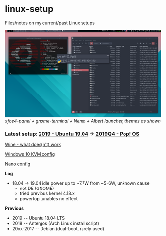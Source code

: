 # linux-setup
Files/notes on my current/past Linux setups

![xfce_setup](xfce_setup.png)
*xfce4-panel + gnome-terminal + Nemo + Albert launcher, themes as shown*

### Latest setup: [2019 - Ubuntu 19.04](ubuntu2019.md) -> [2019Q4 - Pop\! OS](popos2019.md)

[Wine - what does(n't) work](wine.md)

[Windows 10 KVM config](win10.xml)

[Nano config](.nanorc)

**Log**
- 18.04 -> 19.04 idle power up to ~7.7W from ~5-6W, unknown cause
  - not DE (GNOME)
  - tried previous kernel 4.18.x
  - powertop tunables no effect

**Previous**

- 2019 -- Ubuntu 18.04 LTS
- 2018 -- Antergos (Arch Linux install script)
- 20xx-2017 -- Debian (dual-boot, rarely used)
